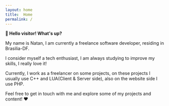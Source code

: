 ```yaml
---
layout: home
title:  Home
permalink: /
---
```


**🖖 Hello visitor! What's up?**

My name is Natan, I am currently a freelance software developer, residing in Brasilia-DF.

I consider myself a tech enthusiast, I am always studying to improve my skills, I really love it!

Currently, I work as a freelancer on some projects, on these projects I usually use C++ and LUA(Client & Server side), also on the website side I use PHP.

Feel free to get in touch with me and explore some of my projects and content! ❤️